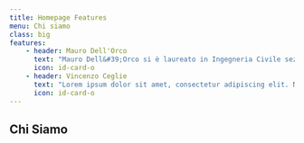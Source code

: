 ```yaml
---
title: Homepage Features
menu: Chi siamo
class: big
features:
    - header: Mauro Dell'Orco
	  text: "Mauro Dell&#39;Orco si è laureato in Ingegneria Civile sez. Trasporti presso l&#39;Università di Bari il 20.12.1974. Dal 1976 a Febbraio 2001 è stato prima Tecnico Laureato, poi Funzionario Tecnico, infine Coordinatore Generale presso il Dipartimento di Vie e Trasporti del Politecnico di Bari.  Dal 2004 è Professore Associato presso il Dipartimento di Vie e Trasporti del Politecnico di Bari.  Nel 2012 ha ottenuto l’Abilitazione Scientifica Nazionale a Professore Ordinario nel Settore Scientifico Disciplinare ICAR/05 “Trasporti”.  Nel 1996 è stato docente nel 1° Corso libero di Infortunistica stradale tenuto presso la Facoltà di Ingegneria del Politecnico di Bari, mentre nel 1997 è stato docente nel Corso di Infortunistica stradale tenuto presso il C.S.E.I. di Bari. Nell&#39;A.A 1999/2000 ha tenuto un seminario di approfondimento presso l&#39;Università di Reggio Calabria sul tema &quot;Teoria dell&#39;Incertezza&quot;. Dall’a.a.  2003-2004 ad oggi tiene il corso di “Gestione ed Esercizio dei Sistemi di Trasporto”.  Nel 2007 ha tenuto due short courses: uno presso l’Istanbul Technical University, dal titolo “Dynamic Network Loading Models” e l’altro presso l’Università di Belgrado, dal titolo “Applications of Fuzzy Logic to Transportation Problems” La sua attività di ricerca riguarda svariati settori dell’Ingegneria dei Trasporti, con particolare riferimento all’applicazione dei metodi della Ricerca Operativa per la soluzione dei diversi problemi.  Ha creato un software che consente la ricostruzione, per approssimazioni successive, della dinamica dei sinistri stradali."
      icon: id-card-o
    - header: Vincenzo Ceglie
	  text: "Lorem ipsum dolor sit amet, consectetur adipiscing elit. Nulla feugiat ut erat sit amet suscipit."
      icon: id-card-o
---
```


## Chi Siamo
